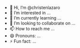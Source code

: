 - 👋 Hi, I’m @christenlazaro
- 👀 I’m interested in ...
- 🌱 I’m currently learning ...
- 💞️ I’m looking to collaborate on ...
- 📫 How to reach me ...
- 😄 Pronouns: ...
- ⚡ Fun fact: ...

<!---
christenlazaro/christenlazaro is a ✨ special ✨ repository because its `README.md` (this file) appears on your GitHub profile.
You can click the Preview link to take a look at your changes.
--->
